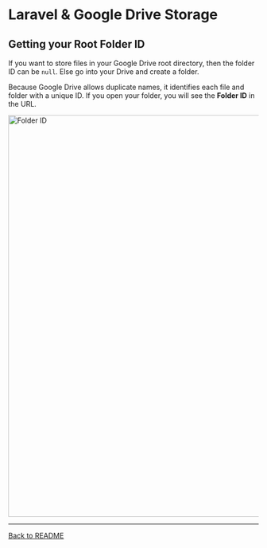 # Laravel & Google Drive Storage

## Getting your Root Folder ID

If you want to store files in your Google Drive root directory, then the folder ID can be `null`. Else go into your Drive and create a folder.

Because Google Drive allows duplicate names, it identifies each file and folder with a unique ID. If you open your folder, you will see the **Folder ID** in the URL.

<img width="807" alt="Folder ID" src="https://cloud.githubusercontent.com/assets/3598622/22397170/d79422ba-e56b-11e6-8ba6-01c622fdef42.png">

------

[Back to README](../README.md)